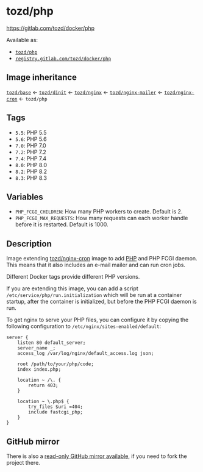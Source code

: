 # tozd/php

<https://gitlab.com/tozd/docker/php>

Available as:

- [`tozd/php`](https://hub.docker.com/r/tozd/php)
- [`registry.gitlab.com/tozd/docker/php`](https://gitlab.com/tozd/docker/php/container_registry)

## Image inheritance

[`tozd/base`](https://gitlab.com/tozd/docker/base) ← [`tozd/dinit`](https://gitlab.com/tozd/docker/dinit) ← [`tozd/nginx`](https://gitlab.com/tozd/docker/nginx) ← [`tozd/nginx-mailer`](https://gitlab.com/tozd/docker/nginx-mailer) ← [`tozd/nginx-cron`](https://gitlab.com/tozd/docker/nginx-cron) ← `tozd/php`

## Tags

- `5.5`: PHP 5.5
- `5.6`: PHP 5.6
- `7.0`: PHP 7.0
- `7.2`: PHP 7.2
- `7.4`: PHP 7.4
- `8.0`: PHP 8.0
- `8.2`: PHP 8.2
- `8.3`: PHP 8.3

## Variables

- `PHP_FCGI_CHILDREN`: How many PHP workers to create. Default is 2.
- `PHP_FCGI_MAX_REQUESTS`: How many requests can each worker handle before it is restarted.
  Default is 1000.

## Description

Image extending [tozd/nginx-cron](https://gitlab.com/tozd/docker/nginx-cron) image to add [PHP](https://secure.php.net/)
and PHP FCGI daemon. This means that it also includes an e-mail mailer and can run cron jobs.

Different Docker tags provide different PHP versions.

If you are extending this image, you can add a script `/etc/service/php/run.initialization`
which will be run at a container startup, after the container is initialized, but before the
PHP FCGI daemon is run.

To get nginx to serve your PHP files, you can configure it by copying the following configuration
to `/etc/nginx/sites-enabled/default`:

```nginx
server {
    listen 80 default_server;
    server_name _;
    access_log /var/log/nginx/default_access.log json;

    root /path/to/your/php/code;
    index index.php;

    location ~ /\. {
        return 403;
    }

    location ~ \.php$ {
        try_files $uri =404;
        include fastcgi_php;
    }
}
```

## GitHub mirror

There is also a [read-only GitHub mirror available](https://github.com/tozd/docker-php),
if you need to fork the project there.
